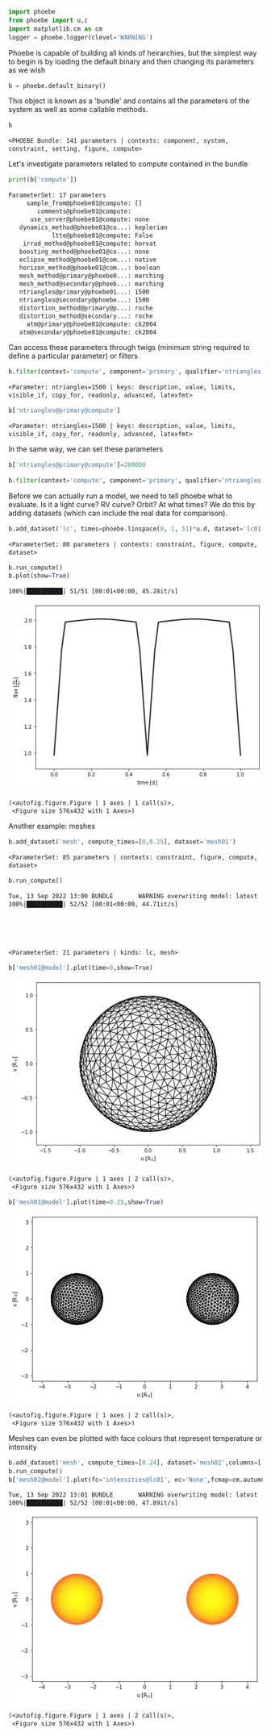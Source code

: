 ```python
import phoebe
from phoebe import u,c
import matplotlib.cm as cm
logger = phoebe.logger(clevel='WARNING')
```

Phoebe is capable of building all kinds of heirarchies, but the simplest way to begin is by loading the default binary and then changing its parameters as we wish


```python
b = phoebe.default_binary()
```

This object is known as a 'bundle' and contains all the parameters of the system as well as some callable methods.


```python
b
```




    <PHOEBE Bundle: 141 parameters | contexts: component, system, constraint, setting, figure, compute>



Let's investigate parameters related to compute contained in the bundle


```python
print(b['compute'])
```

    ParameterSet: 17 parameters
         sample_from@phoebe01@compute: []
            comments@phoebe01@compute: 
          use_server@phoebe01@compute: none
       dynamics_method@phoebe01@co...: keplerian
                ltte@phoebe01@compute: False
        irrad_method@phoebe01@compute: horvat
       boosting_method@phoebe01@co...: none
       eclipse_method@phoebe01@com...: native
       horizon_method@phoebe01@com...: boolean
       mesh_method@primary@phoebe0...: marching
       mesh_method@secondary@phoeb...: marching
       ntriangles@primary@phoebe01...: 1500
       ntriangles@secondary@phoebe...: 1500
       distortion_method@primary@p...: roche
       distortion_method@secondary...: roche
         atm@primary@phoebe01@compute: ck2004
       atm@secondary@phoebe01@compute: ck2004


Can access these parameters through twigs (minimum string required to define a particular parameter) or filters


```python
b.filter(context='compute', component='primary', qualifier='ntriangles').get_parameter()
```




    <Parameter: ntriangles=1500 | keys: description, value, limits, visible_if, copy_for, readonly, advanced, latexfmt>




```python
b['ntriangles@primary@compute']
```




    <Parameter: ntriangles=1500 | keys: description, value, limits, visible_if, copy_for, readonly, advanced, latexfmt>



In the same way, we can set these parameters


```python
b['ntriangles@primary@compute']=200000
```


```python
b.filter(context='compute', component='primary', qualifier='ntriangles').set_value(1500)
```

Before we can actually run a model, we need to tell phoebe what to evaluate.  Is it a light curve? RV curve? Orbit? At what times? 
We do this by adding datasets (which can include the real data for comparison).


```python
b.add_dataset('lc', times=phoebe.linspace(0, 1, 51)*u.d, dataset='lc01',passband='Johnson:V')
```




    <ParameterSet: 80 parameters | contexts: constraint, figure, compute, dataset>




```python
b.run_compute()
b.plot(show=True)
```

    100%|██████████| 51/51 [00:01<00:00, 45.28it/s]



    
![png](PHOEBE_basics_files/PHOEBE_basics_15_1.png)
    





    (<autofig.figure.Figure | 1 axes | 1 call(s)>,
     <Figure size 576x432 with 1 Axes>)



Another example: meshes


```python
b.add_dataset('mesh', compute_times=[0,0.25], dataset='mesh01')
```




    <ParameterSet: 85 parameters | contexts: constraint, figure, compute, dataset>




```python
b.run_compute()
```

    Tue, 13 Sep 2022 13:00 BUNDLE       WARNING overwriting model: latest
    100%|██████████| 52/52 [00:01<00:00, 44.71it/s]





    <ParameterSet: 21 parameters | kinds: lc, mesh>




```python
b['mesh01@model'].plot(time=0,show=True)
```


    
![png](PHOEBE_basics_files/PHOEBE_basics_19_0.png)
    





    (<autofig.figure.Figure | 1 axes | 2 call(s)>,
     <Figure size 576x432 with 1 Axes>)




```python
b['mesh01@model'].plot(time=0.25,show=True)
```


    
![png](PHOEBE_basics_files/PHOEBE_basics_20_0.png)
    





    (<autofig.figure.Figure | 1 axes | 2 call(s)>,
     <Figure size 576x432 with 1 Axes>)



Meshes can even be plotted with face colours that represent temperature or intensity


```python
b.add_dataset('mesh', compute_times=[0.24], dataset='mesh02',columns=['visibilities', 'intensities@lc01'])
b.run_compute()
b['mesh02@model'].plot(fc='intensities@lc01', ec='None',fcmap=cm.autumn,show=True)
```

    Tue, 13 Sep 2022 13:01 BUNDLE       WARNING overwriting model: latest
    100%|██████████| 52/52 [00:01<00:00, 47.89it/s]



    
![png](PHOEBE_basics_files/PHOEBE_basics_22_1.png)
    





    (<autofig.figure.Figure | 1 axes | 2 call(s)>,
     <Figure size 576x432 with 1 Axes>)




```python

```
